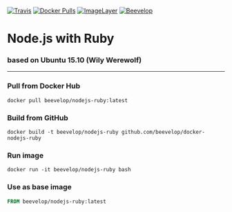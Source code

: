 [![Travis](https://img.shields.io/travis/beevelop/docker-nodejs-ruby.svg?style=flat-square)](https://travis-ci.org/beevelop/docker-nodejs-ruby)
[![Docker Pulls](https://img.shields.io/docker/pulls/beevelop/nodejs-ruby.svg?style=flat-square)](https://links.beevelop.com/d-nodejs-ruby)
[![ImageLayer](https://badge.imagelayers.io/beevelop/nodejs-ruby:latest.svg)](https://imagelayers.io/?images=beevelop/nodejs-ruby:latest)
[![Beevelop](https://links.beevelop.com/honey-badge)](https://beevelop.com)

# Node.js with Ruby
### based on Ubuntu 15.10 (Wily Werewolf)
----
### Pull from Docker Hub
```
docker pull beevelop/nodejs-ruby:latest
```

### Build from GitHub
```
docker build -t beevelop/nodejs-ruby github.com/beevelop/docker-nodejs-ruby
```

### Run image
```
docker run -it beevelop/nodejs-ruby bash
```

### Use as base image
```Dockerfile
FROM beevelop/nodejs-ruby:latest
```
